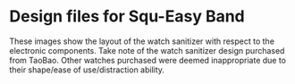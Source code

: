 # Design files for Squ-Easy Band

These images show the layout of the watch sanitizer with respect to the electronic components. Take note of the watch sanitizer design purchased from TaoBao. Other watches purchased were deemed inappropriate due to their shape/ease of use/distraction ability.
